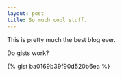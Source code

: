 ```yaml
---
layout: post
title: So much cool stuff.
---
```


This is pretty much the best blog ever.


Do gists work?

{% gist ba0169b39f90d520b6ea %}
